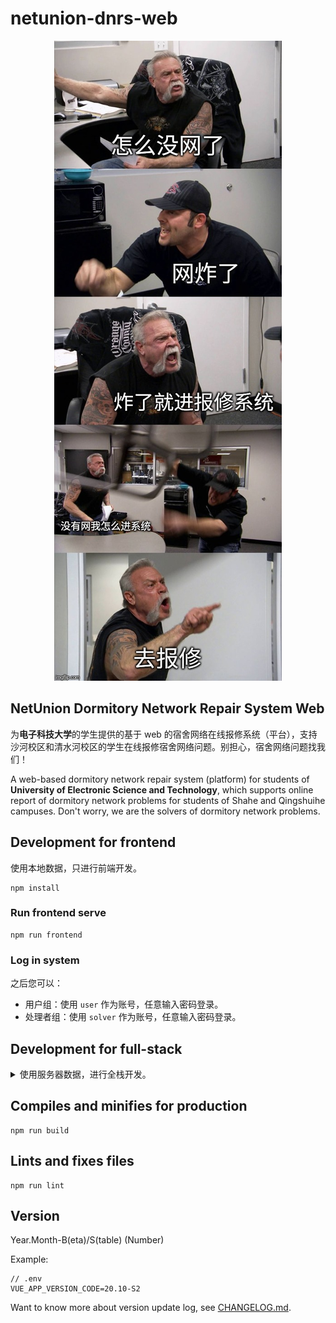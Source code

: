 # netunion-dnrs-web

<div align=center><img src="./src/assets/networkOff.jpg" alt="你没网啦？" /></div>

## NetUnion Dormitory Network Repair System Web

为**电子科技大学**的学生提供的基于 web 的宿舍网络在线报修系统（平台），支持沙河校区和清水河校区的学生在线报修宿舍网络问题。别担心，宿舍网络问题找我们！

A web-based dormitory network repair system (platform) for students of **University of Electronic Science and Technology**, which supports online report of dormitory network problems for students of Shahe and Qingshuihe campuses. Don't worry, we are the solvers of dormitory network problems.

## Development for frontend

使用本地数据，只进行前端开发。

``` shell
npm install
```

### Run frontend serve

``` shell
npm run frontend
```

### Log in system

之后您可以：

- 用户组：使用 `user` 作为账号，任意输入密码登录。
- 处理者组：使用 `solver` 作为账号，任意输入密码登录。

## Development for full-stack

<details>

<summary>使用服务器数据，进行全栈开发。</summary>

``` shell
npm install
```

### Full-stack setup

移步到项目 [netunion-dnrs-backend](https://github.com/uestclug/netunion-dnrs-backend) 启动后端服务器。

### Disable frontend devmode

修改 `src/main.js` 中前端开发者模式为 false

``` js
// 默认为 Vue.prototype.$DevMode = true
// 请勿提交此处修改
Vue.prototype.$DevMode = false
```

### Run frontend serve

启动前端网页渲染：

``` shell
npm run frontend
```

### Log in system

向项目组成员获取系统登录信息。

</details>

## Compiles and minifies for production

``` shell
npm run build
```

## Lints and fixes files

``` shell
npm run lint
```

## Version

Year.Month-B(eta)/S(table) (Number)

Example:

``` none
// .env
VUE_APP_VERSION_CODE=20.10-S2
```

Want to know more about version update log, see [CHANGELOG.md](./CHANGELOG.md).
